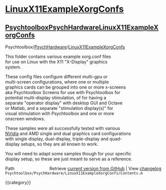 # [LinuxX11ExampleXorgConfs](LinuxX11ExampleXorgConfs)
## [Psychtoolbox](Psychtoolbox)[PsychHardware](PsychHardware)[LinuxX11ExampleXorgConfs](LinuxX11ExampleXorgConfs)

Psychtoolbox/[PsychHardware](PsychHardware)/[LinuxX11ExampleXorgConfs](LinuxX11ExampleXorgConfs)  
  
This folder contains various example xorg.conf files  
for use on Linux with the X11 "X-Display" graphics  
system.  
  
These config files configure different multi-gpu or  
multi-screen configurations, where one or multiple  
graphics cards can be grouped into one or more x-screens  
aka Psychtoolbox Screens for use with Psychtoolbox for  
potential multi-display stimulation, of for having a  
separate "operator display" with desktop GUI and Octave  
or Matlab, and a separate "stimulation display(s)" for  
visual stimulation with Psychtoolbox and one or more  
onscreen windows.  
  
These samples were all successfully tested with various  
[NVidia](NVidia) and AMD single and dual graphics card configurations  
with single display, dual-display, triple-display and quad-  
display setups, so they are all known to work.  
  
You will need to adapt some samples though for your specific  
display setup, so these are just meant to serve as a reference.  
  




<div class="code_header" style="text-align:right;">
  <span style="float:left;">Path&nbsp;&nbsp;</span> <span class="counter">Retrieve <a href=
  "https://raw.github.com/Psychtoolbox-3/Psychtoolbox-3/beta/Psychtoolbox/PsychHardware/LinuxX11ExampleXorgConfs/Contents.m">current version from GitHub</a> | View <a href=
  "https://github.com/Psychtoolbox-3/Psychtoolbox-3/commits/beta/Psychtoolbox/PsychHardware/LinuxX11ExampleXorgConfs/Contents.m">changelog</a></span>
</div>
<div class="code">
  <code>Psychtoolbox/PsychHardware/LinuxX11ExampleXorgConfs/Contents.m</code>
</div>

{{category}}
